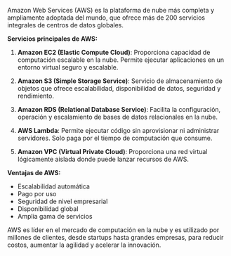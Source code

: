 Amazon Web Services (AWS) es la plataforma de nube más completa y ampliamente adoptada del mundo, que ofrece más de 200 servicios integrales de centros de datos globales.

**Servicios principales de AWS:**

1. **Amazon EC2 (Elastic Compute Cloud)**: Proporciona capacidad de computación escalable en la nube. Permite ejecutar aplicaciones en un entorno virtual seguro y escalable.

2. **Amazon S3 (Simple Storage Service)**: Servicio de almacenamiento de objetos que ofrece escalabilidad, disponibilidad de datos, seguridad y rendimiento.

3. **Amazon RDS (Relational Database Service)**: Facilita la configuración, operación y escalamiento de bases de datos relacionales en la nube.

4. **AWS Lambda**: Permite ejecutar código sin aprovisionar ni administrar servidores. Solo paga por el tiempo de computación que consume.

5. **Amazon VPC (Virtual Private Cloud)**: Proporciona una red virtual lógicamente aislada donde puede lanzar recursos de AWS.

**Ventajas de AWS:**
- Escalabilidad automática
- Pago por uso
- Seguridad de nivel empresarial
- Disponibilidad global
- Amplia gama de servicios

AWS es líder en el mercado de computación en la nube y es utilizado por millones de clientes, desde startups hasta grandes empresas, para reducir costos, aumentar la agilidad y acelerar la innovación.
